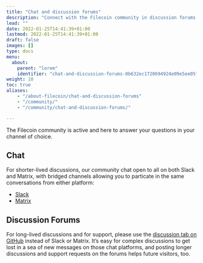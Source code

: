 ```yaml
---
title: "Chat and discussion forums"
description: "Connect with the Filecoin community in discussion forums or on IRC."
lead: ""
date: 2022-01-25T14:41:39+01:00
lastmod: 2022-01-25T14:41:39+01:00
draft: false
images: []
type: docs
menu:
  about:
    parent: "lorem"
    identifier: "chat-and-discussion-forums-0b632ec1720694924e09e5ee05f782e6"
weight: 10
toc: true
aliases:
    - "/about-filecoin/chat-and-discussion-forums"
    - "/community/"
    - "/community/chat-and-discussion-forums/"

---
```


The Filecoin community is active and here to answer your questions in your channel of choice.

## Chat

For shorter-lived discussions, our community chat open to all on both Slack and Matrix, with bridged channels allowing you to particate in the same conversations from either platform:

- [Slack](https://filecoin.io/slack/)
- [Matrix](https://matrix.to/#/#ipfs-space:ipfs.io)

## Discussion Forums

For long-lived discussions and for support, please use the [discussion tab on GitHub](https://github.com/filecoin-project/community#forums) instead of Slack or Matrix. It’s easy for complex discussions to get lost in a sea of new messages on those chat platforms, and posting longer discussions and support requests on the forums helps future visitors, too.

